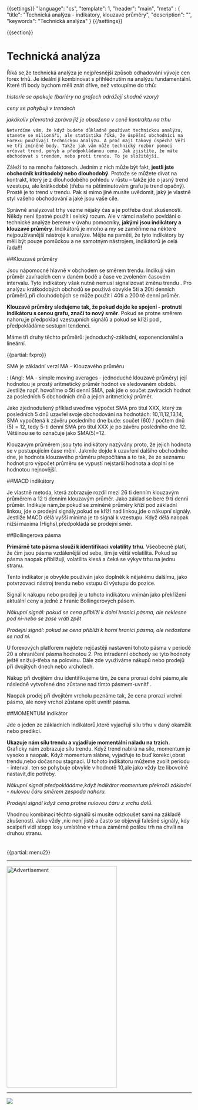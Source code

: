 {{settings}}
  "language": "cs",
  "template": 1,
  "header": "main",
  "meta" : {
    "title": "Technická analýza - indikátory, klouzavé průměry",
    "description": "",
    "keywords": "Technická analýza"
  }
{{/settings}}

<div class="row">
<div class="col-md-9" role="main" markdown="1">

{{section}}

# Technická analýza

Říká se,že technická analýza je nejpřesnější způsob odhadování vývoje cen forex trhů. Je ideální ji kombinovat s přihlédnutím na analýzu fundamentální. Které tři body bychom měli znát dříve, než vstoupíme do trhů:

*historie se opakuje (bariéry na grafech odrážejí shodné vzory)*

*ceny se pohybují v trendech*

*jakákoliv převratná zpráva již je obsažena v ceně kontraktu na trhu*

    Netvrdíme vám, že když budete důkladně používat technickou analýzu, stanete se milionáři, ale statistika říká, že úspěšní obchodníci na Forexu používají technickou analýzu. A proč mají takový úspěch? Věří ve tři zmíněné body. Takže jak vám může technický rozbor pomoci určovat trend, pohyb a předpokládanou cenu. Jak zjistíte, že máte obchodovat s trendem, nebo proti trendu. To je složitější.

Záleží to na mnoha faktorech. Jedním z nich může být fakt, **jestli jste obchodník krátkodobý nebo dlouhodobý**. Protože se můžete dívat na kontrakt, který je z dlouhodobého pohledu v růstu – takže jde o jasný trend vzestupu, ale krátkodobě (třeba na pětiminutovém grafu je trend opačný). Prostě je to trend v trendu. Pak si mimo jiné musíte uvědomit, jaký je vlastně styl vašeho obchodování a jaké jsou vaše cíle.

Správně analyzovat trhy vezme nějaký čas a je potřeba dost zkušeností. Někdy není špatné použít i selský rozum. Ale v rámci našeho povídání o technické analýze bereme v úvahu pomocníky, **jakými jsou indikátory a klouzavé průměry**. Indikátorů je mnoho a my se zaměříme na některé nejpoužívanější nástroje k analýze. Mějte na paměti, že tyto indikátory by měli být pouze pomůckou a ne samotným nástrojem, indikátorů je celá řada!!!

##Klouzavé průměry

Jsou nápomocné hlavně v obchodem se směrem trendu. Indikují vám průměr zavíracích cen v daném bodě a čase ve zvoleném časovém intervalu. Tyto indikátory však nutně nemusí signalizovat změnu trendu . Pro analýzu krátkodobých obchodů se používá obvykle 5ti a 20ti denních průměrů,při dlouhodobých se může použít i 40ti a 200 tě denní průměr.

**Klouzavé průměry sledujeme tak, že pokud dojde ke spojení - protnutí indikátoru s cenou grafu, značí to nový směr**. Pokud se protne směrem nahoru,je předpoklad vzestupních signálů a pokud se kříží pod , předpokládáme sestupní tendenci.

Máme tři druhy těchto průměrů: jednoduchý-základní, exponencionální a lineární.

{{partial: fxpro}}

SMA je základní verzí MA - Klouzavého průměru 

:    (Angl: MA - simple moving averages - jednoduché klouzavé průměry) její hodnotou je prostý aritmetický průměr hodnot ve sledovaném období. Jestliže např. hovoříme o 5ti denní SMA, pak jde o součet zavíracích hodnot za posledních 5 obchodních dnů a jejich aritmetický průměr.

Jako zjednodušený příklad uveďme výpočet SMA pro titul XXX, který za posledních 5 dnů uzavřel svoje obchodování na hodnotách: 10,11,12,13,14, SMA vypočtená k závěru posledního dne bude: součet (60) / počtem dnů (5) = 12, tedy 5-ti denní SMA pro titul XXX je po závěru posledního dne 12. Většinou se to označuje jako SMA(5)=12.

Klouzavým průměrem jsou tyto indikátory nazývány proto, že jejich hodnota se v postupujícím čase mění. Jakmile dojde k uzavření dalšího obchodního dne, je hodnota klouzavého průměru přepočítána a to tak, že ze seznamu hodnot pro výpočet průměru se vypustí nejstarší hodnota a doplní se hodnotou nejnovější. 


##MACD indikátory

Je vlastně metoda, která zobrazuje rozdíl mezi 26 ti denním klouzavým průměrem a 12 ti denním klouzavým průměr. Jako základ se bere 9 ti denní průměr. Indikuje nám,že pokud se zmíněné průměry kříží pod základní linkou, jde o prodejní signály,pokud se kříží nad linkou,jde o nákupní signály. Jestliže MACD dělá vyšší minima je to signál k vzestupu. Když dělá naopak nižší maxima (Highs),předpokládá se prodejní směr.

##Bollingerova pásma

**Primárně tato pásma slouží k identifikaci volatility trhu**. Všeobecně platí, že čím jsou pásma vzdálenější od sebe, tím je větší volatilita. Pokud se pásma naopak přibližují, volatilita klesá a čeká se výkyv trhu na jednu stranu.

Tento indikátor je obvykle používán jako doplněk k nějakému dalšímu, jako potvrzovací nástroj trendu nebo vstupu či výstupu do pozice.

Signál k nákupu nebo prodeji je u tohoto indikátoru vnímán jako překřížení aktuální ceny a jedné z hranic Bollingerových pásem.

*Nákupní signál: pokud se cena přiblíží k dolní hranici pásma, ale neklesne pod ni-nebo se zase vrátí zpět*

*Prodejní signál: pokud se cena přiblíží k horní hranici pásma, ale nedostane se nad ni.*

U forexových platforem najdete nejčastěji nastavení tohoto pásma v periodě 20 a ohraničení pásma hodnotou 2. Pro intradenní obchody se tyto hodnoty ještě snižují-třeba na polovinu.
Dále zde využíváme nákupů nebo prodejů při dvojitých dnech nebo vrcholech. 

Nákup při dvojitém dnu identifikujeme tím, že cena prorazí dolní pásmo,ale následně vytvořené dno zůstane nad tímto pásmem-uvnitř .

Naopak prodej při dvojitém vrcholu poznáme tak, že cena prorazí vrchní pásmo, ale nový vrchol zůstane opět uvnitř pásma.

##MOMENTUM indikátor

Jde o jeden ze základních indikátorů,které vyjadřují sílu trhu v daný okamžik nebo predikci.

**Ukazuje nám sílu trendu a vyjadřuje momentální náladu na trzích.** Graficky nám zobrazuje sílu trendu. Když trend nabírá na síle, momentum je vysoko a naopak. Když momentum slábne, vyjadřuje to buď korekci,obrat trendu,nebo dočasnou stagnaci.
U tohoto indikátoru můžeme zvolit periodu - interval. ten se pohybuje obvykle v hodnotě 10,ale jako vždy lze libovolně nastavit,dle potřeby.

*Nákupní signál předpokládáme,když indikátor momentum překročí základní - nulovou čáru směrem zespoda nahoru.*

*Prodejní signál když cena protne nulovou čáru z vrchu dolů.*

Vhodnou kombinaci těchto signálů si musíte odzkoušet sami na základě zkušeností. Jako vždy ,nic není jisté a často se objevují falešné signály, kdy scalpeři vidí stopp losy umístěné v trhu a záměrně pošlou trh na chvíli na druhou stranu.











</div>
<div class="col-md-3" markdown="1">
<div class="well" markdown="1" style="margin-top: 2.5em">


{{partial: menu2}}


</div>


- - -

<SCRIPT language='JavaScript1.1' SRC="https://ad.doubleclick.net/ddm/adj/N8017.2070109FOREXSROVNAVAC.CZ/B9072665.122768029;sz=300x600;ord={{@timestamp}}?"></SCRIPT><NOSCRIPT><A HREF="https://ad.doubleclick.net/ddm/jump/N8017.2070109FOREXSROVNAVAC.CZ/B9072665.122768029;sz=300x600;ord={{@timestamp}}?"><IMG SRC="https://ad.doubleclick.net/ddm/ad/N8017.2070109FOREXSROVNAVAC.CZ/B9072665.122768029;sz=300x600;ord={{@timestamp}}?" BORDER=0 WIDTH=300 HEIGHT=600 ALT="Advertisement"></A></NOSCRIPT>

- - -

<a href="http://blog.forexsrovnavac.cz/plus500cz"  target="_blank">
 <img src="http://blog.forexsrovnavac.cz/wp-content/uploads/2014/10/informace.png" width="" height=""/>
</a>

</div>
</div>
